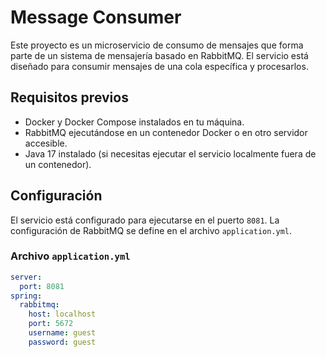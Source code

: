 # Message Consumer 

Este proyecto es un microservicio de consumo de mensajes que forma parte de un sistema de mensajería basado en RabbitMQ. El servicio está diseñado para consumir mensajes de una cola específica y procesarlos.

## Requisitos previos

- Docker y Docker Compose instalados en tu máquina.
- RabbitMQ ejecutándose en un contenedor Docker o en otro servidor accesible.
- Java 17 instalado (si necesitas ejecutar el servicio localmente fuera de un contenedor).

## Configuración

El servicio está configurado para ejecutarse en el puerto `8081`. La configuración de RabbitMQ se define en el archivo `application.yml`.

### Archivo `application.yml`

```yaml
server:
  port: 8081
spring:
  rabbitmq:
    host: localhost
    port: 5672
    username: guest
    password: guest



